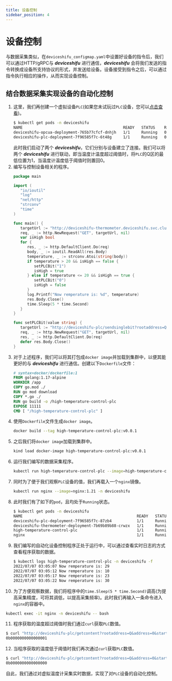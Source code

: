 ```yaml
---
title: 设备控制
sidebar_position: 4
---
```


# 设备控制

与数据采集类似，在`deviceshifu_configmap.yaml`中设置好设备的指令后，我们可以通过HTTP/gRPC与 ***deviceshifu*** 进行通信，***deviceshifu*** 会将我们发送的指令转换成设备所支持协议的形式，并发送给设备。设备接受到指令之后，可以通过指令执行相应的操作，从而实现设备控制。

## 结合数据采集实现设备的自动化控制

1. 这里，我们再创建一个虚拟设备`PLC`(如果您未试玩过`PLC`设备，您可以[点击查看](2100-howtos/connect-a-plc.md))。
   ```bash
   $ kubectl get pods -n deviceshifu
   NAME                                            READY   STATUS    RESTARTS   AGE
   deviceshifu-opcua-deployment-765b77cfcf-dnhjh   1/1     Running   0          14m
   deviceshifu-plc-deployment-7f96585f7c-6t48g     1/1     Running   0          7m8s
   ```
   此时我们启动了两个 ***deviceshifu***，它们分别与设备建立了连接。我们可以将两个 ***deviceshifu*** 进行联动，即当温度计温度超过阈值时，将`PLC`的Q区的最低位置为1，当温度计温度低于阈值时则置回0。
2. 编写与控制设备相关的程序。
   ```go
   package main  
   
   import (  
      "io/ioutil"  
      "log"
      "net/http"
      "strconv"
      "time"
   )  
   
   func main() {  
      targetUrl := "http://deviceshifu-thermometer.deviceshifu.svc.cluster.local/read_value"  
      req, _ := http.NewRequest("GET", targetUrl, nil)  
      var isHigh bool  
      for {  
         res, _ := http.DefaultClient.Do(req)  
         body, _ := ioutil.ReadAll(res.Body)  
         temperature, _ := strconv.Atoi(string(body))  
         if temperature > 20 && isHigh == false {  
            setPLCBit("1")  
            isHigh = true  
         } else if temperature <= 20 && isHigh == true {  
            setPLCBit("0")  
            isHigh = false  
         }  
         log.Printf("Now remperature is: %d", temperature)  
         res.Body.Close()  
         time.Sleep(5 * time.Second)  
      }  
   }  
   
   func setPLCBit(value string) {  
      targetUrl := "http://deviceshifu-plc/sendsinglebit?rootaddress=Q&address=0&start=0&digit=0&value=" + value  
      req, _ := http.NewRequest("GET", targetUrl, nil)  
      res, _ := http.DefaultClient.Do(req)  
      defer res.Body.Close()  
   }
   ```
3. 对于上述程序，我们可以将其打包成`docker image`并加载到集群中，以便其能更好的与 ***deviceshifu*** 进行通信。创建以下`Dockerfile`文件：
   ```dockerfile
   # syntax=docker/dockerfile:1  
   FROM golang:1.17-alpine  
   WORKDIR /app  
   COPY go.mod ./  
   RUN go mod download  
   COPY *.go ./  
   RUN go build -o /high-temperature-control-plc 
   EXPOSE 11111  
   CMD [ "/high-temperature-control-plc" ]
   ```
4. 使用`Dockerfile`文件生成`docker image`。
   ```bash
   docker build --tag high-temperature-control-plc:v0.0.1
   ```
5. 之后我们将`docker image`加载到集群中。
   ```bash
   kind load docker-image high-temperature-control-plc:v0.0.1
   ```
6. 运行我们编写的数据采集程序。
   ```bash
   kubectl run high-temperature-control-plc --image=high-temperature-control-plc:v0.0.1
   ```
7. 同时为了便于我们观察`PLC`设备的值，我们再载入一个`nginx`镜像。
   ```bash
   kubectl run nginx --image=nginx:1.21 -n deviceshifu
   ```
8. 此时我们有了如下的`pod`，且均处于`Running`状态。
   ```bash
   $ kubectl get pods -n deviceshifu
   NAME                                                  READY   STATUS    RESTARTS   AGE
   deviceshifu-plc-deployment-7f96585f7c-87zb4           1/1     Running   0          20m
   deviceshifu-thermometer-deployment-7b69b89b88-crwzx   1/1     Running   0          67m
   high-temperature-control-plc                          1/1     Running   0          8m54s
   nginx                                                 1/1     Running   0          61m
   ```
9. 我们编写的自动化设备控制程序正处于运行中，可以通过查看实时日志的方式查看程序获取的数据。
   ```bash
   $ kubectl logs high-temperature-control-plc -n deviceshifu -f 
   2022/07/07 03:05:07 Now remperature is: 29
   2022/07/07 03:05:12 Now remperature is: 10
   2022/07/07 03:05:17 Now remperature is: 23
   2022/07/07 03:05:22 Now remperature is: 30
   ```
10. 为了方便观察数据，我们将程序中的`time.Sleep(5 * time.Second)`调高(为提高采集精度，可将其调低，以提高采集频率)。此时我们再输入一条命令进入`nginx`的容器中。
   ```bash
   kubectl exec -it nginx -n deviceshifu -- bash
   ```
11. 程序获取的温度超过阈值时我们通过`curl`获取`PLC`数值。
   ```bash
   $ curl "http://deviceshifu-plc/getcontent?rootaddress=Q&address=0&start=0"; echo
   0b0000000000000001
   ```
12. 当程序获取的温度低于阈值时我们再次通过`curl`获取`PLC`数值。
   ```bash
   $ curl "http://deviceshifu-plc/getcontent?rootaddress=Q&address=0&start=0"; echo
   0b0000000000000000
   ```

自此，我们通过对虚拟温度计采集实时数据，实现了对`PLC`设备的自动化控制。
